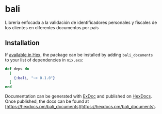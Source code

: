 # bali
Librería enfocada a la validación de identificadores personales y fiscales de los clientes en diferentes documentos por país

## Installation

If [available in Hex](https://hex.pm/docs/publish), the package can be installed
by adding `bali_documents` to your list of dependencies in `mix.exs`:

```elixir
def deps do
  [
    {:bali, "~> 0.1.0"}
  ]
end
```

Documentation can be generated with [ExDoc](https://github.com/elixir-lang/ex_doc)
and published on [HexDocs](https://hexdocs.pm). Once published, the docs can
be found at [https://hexdocs.pm/bali_documents](https://hexdocs.pm/bali_documents).

